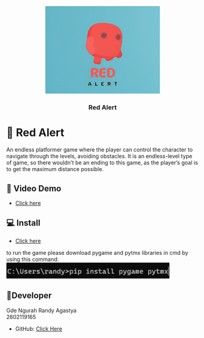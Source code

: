 <a name="readme-top"></a>



<div align="center">
  <img src="./Resources/readme/Reds.png" alt="logo" width="300"  height="auto" />
  <br/>

  <h3><b>Red Alert</b></h3>

</div>




# 📖 Red Alert <a name="about-project"></a>

An endless platformer game where the player can control the character to navigate through the levels, avoiding obstacles. It is an endless-level type of game, so there wouldn’t be an ending to this game, as the player’s goal is to get the maximum distance possible. 


## 🚀 Video Demo <a name="live-demo"></a>


- [Click here](https://drive.google.com/file/d/1p7alJ9XS5dKSrnsjYK-3HINQ7tVBTIYQ/view?usp=share_link)



## 💻 Install <a name="Install"></a>
- [Click here](https://minhaskamal.github.io/DownGit/#/home?url=https://github.com/GuhD01/Red-Alert)

to run the game please download pygame and pytmx libraries in cmd by using this command:
<img src="./Resources/readme/modul.png">



## 👥Developer <a name="authors"></a>
Gde Ngurah Randy Agastya
<br>2602119165

- GitHub: [Click Here](https://github.com/GuhD01)





